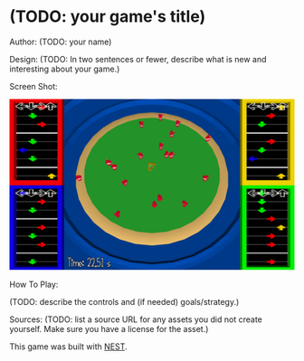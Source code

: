 # (TODO: your game's title)

Author: (TODO: your name)

Design: (TODO: In two sentences or fewer, describe what is new and interesting about your game.)

Screen Shot:

![Screen Shot](dist/screenshot.png)

How To Play:

(TODO: describe the controls and (if needed) goals/strategy.)

Sources: (TODO: list a source URL for any assets you did not create yourself. Make sure you have a license for the asset.)

This game was built with [NEST](NEST.md).

